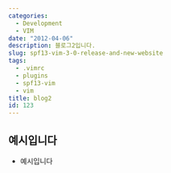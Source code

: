 ```yaml
---
categories:
  - Development
  - VIM
date: "2012-04-06"
description: 블로그2입니다.
slug: spf13-vim-3-0-release-and-new-website
tags:
  - .vimrc
  - plugins
  - spf13-vim
  - vim
title: blog2
id: 123
---
```


## 예시입니다
- 예시입니다